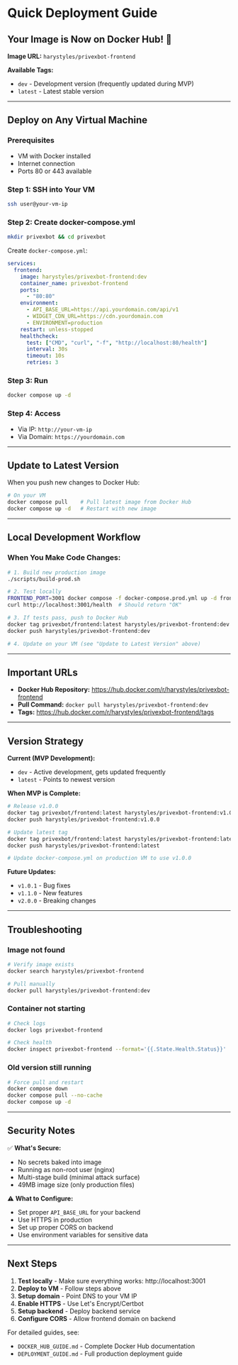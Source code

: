 # Quick Deployment Guide

## Your Image is Now on Docker Hub! 🎉

**Image URL:** `harystyles/privexbot-frontend`

**Available Tags:**
- `dev` - Development version (frequently updated during MVP)
- `latest` - Latest stable version

---

## Deploy on Any Virtual Machine

### Prerequisites
- VM with Docker installed
- Internet connection
- Ports 80 or 443 available

### Step 1: SSH into Your VM
```bash
ssh user@your-vm-ip
```

### Step 2: Create docker-compose.yml
```bash
mkdir privexbot && cd privexbot
```

Create `docker-compose.yml`:
```yaml
services:
  frontend:
    image: harystyles/privexbot-frontend:dev
    container_name: privexbot-frontend
    ports:
      - "80:80"
    environment:
      - API_BASE_URL=https://api.yourdomain.com/api/v1
      - WIDGET_CDN_URL=https://cdn.yourdomain.com
      - ENVIRONMENT=production
    restart: unless-stopped
    healthcheck:
      test: ["CMD", "curl", "-f", "http://localhost:80/health"]
      interval: 30s
      timeout: 10s
      retries: 3
```

### Step 3: Run
```bash
docker compose up -d
```

### Step 4: Access
- Via IP: `http://your-vm-ip`
- Via Domain: `https://yourdomain.com`

---

## Update to Latest Version

When you push new changes to Docker Hub:

```bash
# On your VM
docker compose pull    # Pull latest image from Docker Hub
docker compose up -d   # Restart with new image
```

---

## Local Development Workflow

### When You Make Code Changes:

```bash
# 1. Build new production image
./scripts/build-prod.sh

# 2. Test locally
FRONTEND_PORT=3001 docker compose -f docker-compose.prod.yml up -d frontend
curl http://localhost:3001/health  # Should return "OK"

# 3. If tests pass, push to Docker Hub
docker tag privexbot/frontend:latest harystyles/privexbot-frontend:dev
docker push harystyles/privexbot-frontend:dev

# 4. Update on your VM (see "Update to Latest Version" above)
```

---

## Important URLs

- **Docker Hub Repository:** https://hub.docker.com/r/harystyles/privexbot-frontend
- **Pull Command:** `docker pull harystyles/privexbot-frontend:dev`
- **Tags:** https://hub.docker.com/r/harystyles/privexbot-frontend/tags

---

## Version Strategy

**Current (MVP Development):**
- `dev` - Active development, gets updated frequently
- `latest` - Points to newest version

**When MVP is Complete:**
```bash
# Release v1.0.0
docker tag privexbot/frontend:latest harystyles/privexbot-frontend:v1.0.0
docker push harystyles/privexbot-frontend:v1.0.0

# Update latest tag
docker tag privexbot/frontend:latest harystyles/privexbot-frontend:latest
docker push harystyles/privexbot-frontend:latest

# Update docker-compose.yml on production VM to use v1.0.0
```

**Future Updates:**
- `v1.0.1` - Bug fixes
- `v1.1.0` - New features
- `v2.0.0` - Breaking changes

---

## Troubleshooting

### Image not found
```bash
# Verify image exists
docker search harystyles/privexbot-frontend

# Pull manually
docker pull harystyles/privexbot-frontend:dev
```

### Container not starting
```bash
# Check logs
docker logs privexbot-frontend

# Check health
docker inspect privexbot-frontend --format='{{.State.Health.Status}}'
```

### Old version still running
```bash
# Force pull and restart
docker compose down
docker compose pull --no-cache
docker compose up -d
```

---

## Security Notes

✅ **What's Secure:**
- No secrets baked into image
- Running as non-root user (nginx)
- Multi-stage build (minimal attack surface)
- 49MB image size (only production files)

⚠️ **What to Configure:**
- Set proper `API_BASE_URL` for your backend
- Use HTTPS in production
- Set up proper CORS on backend
- Use environment variables for sensitive data

---

## Next Steps

1. **Test locally** - Make sure everything works: http://localhost:3001
2. **Deploy to VM** - Follow steps above
3. **Setup domain** - Point DNS to your VM IP
4. **Enable HTTPS** - Use Let's Encrypt/Certbot
5. **Setup backend** - Deploy backend service
6. **Configure CORS** - Allow frontend domain on backend

For detailed guides, see:
- `DOCKER_HUB_GUIDE.md` - Complete Docker Hub documentation
- `DEPLOYMENT_GUIDE.md` - Full production deployment guide
